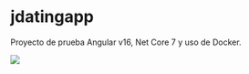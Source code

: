 # jdatingapp
Proyecto de prueba Angular v16, Net Core 7 y uso de Docker.

![](https://github.com/jmontielTec/jdatingapp/actions/workflows/docker-push.yml/badge.svg)



